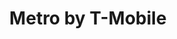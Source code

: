 ---
title: "Metro by T-Mobile"
url: /phoenix/metro-by-t-mobile-west-thomas-road/
shop: mobile phone
---